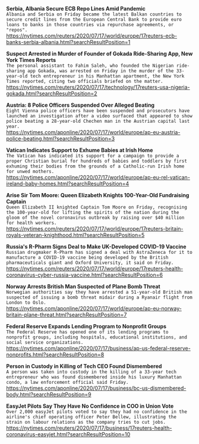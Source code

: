 **Serbia, Albania Secure ECB Repo Lines Amid Pandemic**\
`Albania and Serbia on Friday became the latest Balkan countries to secure credit lines from the European Central Bank to provide euro loans to banks in those countries via repurchase agreements, or "repos".`\
https://nytimes.com/reuters/2020/07/17/world/europe/17reuters-ecb-banks-serbia-albania.html?searchResultPosition=1

**Suspect Arrested in Murder of Founder of Gokada Ride-Sharing App, New York Times Reports**\
`The personal assistant to Fahim Saleh, who founded the Nigerian ride-sharing app Gokada, was arrested on Friday in the murder of the 33-year-old tech entrepreneur in his Manhattan apartment, the New York Times reported, citing two officials briefed on the matter. `\
https://nytimes.com/reuters/2020/07/17/technology/17reuters-usa-nigeria-gokada.html?searchResultPosition=2

**Austria: 8 Police Officers Suspended Over Alleged Beating**\
`Eight Vienna police officers have been suspended and prosecutors have launched an investigation after a video surfaced that appeared to show police beating a 28-year-old Chechen man in the Austrian capital last year.`\
https://nytimes.com/aponline/2020/07/17/world/europe/ap-eu-austria-police-beating.html?searchResultPosition=3

**Vatican Indicates Support to Exhume Babies at Irish Home**\
`The Vatican has indicated its support for a campaign to provide a proper Christian burial for hundreds of babies and toddlers by first exhuming their bodies from the grounds of a Catholic-run Irish home for unwed mothers.`\
https://nytimes.com/aponline/2020/07/17/world/europe/ap-eu-rel-vatican-ireland-baby-homes.html?searchResultPosition=4

**Arise Sir Tom Moore: Queen Elizabeth Knights 100-Year-Old Fundraising Captain**\
`Queen Elizabeth II knighted Captain Tom Moore on Friday, recognising the 100-year-old for lifting the spirits of the nation during the gloom of the novel coronavirus outbreak by raising over $40 million for health workers.`\
https://nytimes.com/reuters/2020/07/17/world/europe/17reuters-britain-royals-veteran-knighthood.html?searchResultPosition=5

**Russia's R-Pharm Signs Deal to Make UK-Developed COVID-19 Vaccine**\
`Russian drugmaker R-Pharm has signed a deal with AstraZeneca for it to manufacture a COVID-19 vaccine being developed by the British pharmaceuticals giant and Oxford University, it said on Friday. `\
https://nytimes.com/reuters/2020/07/17/world/europe/17reuters-health-coronavirus-cyber-russia-vaccine.html?searchResultPosition=6

**Norway Arrests British Man Suspected of Plane Bomb Threat**\
`Norwegian authorities say they have arrested a 51-year-old British man suspected of issuing a bomb threat midair during a Ryanair flight from London to Oslo.`\
https://nytimes.com/aponline/2020/07/17/world/europe/ap-eu-norway-britain-plane-threat.html?searchResultPosition=7

**Federal Reserve Expands Lending Program to Nonprofit Groups**\
`The Federal Reserve has opened one of its lending programs to nonprofit groups, including hospitals, educational institutions, and social service organizations. `\
https://nytimes.com/aponline/2020/07/17/business/ap-us-federal-reserve-nonprofits.html?searchResultPosition=8

**Person in Custody in Killing of Tech CEO Found Dismembered**\
`A person was taken into custody in the killing of a 33-year tech entrepreneur who was found dismembered inside his luxury Manhattan condo, a law enforcement official said Friday.`\
https://nytimes.com/aponline/2020/07/17/business/bc-us-dismembered-body.html?searchResultPosition=9

**EasyJet Pilots Say They Have No Confidence in COO in Union Vote**\
`Over 2,000 easyJet pilots voted to say they had no confidence in the airline's chief operating officer Peter Bellew, illustrating the strain on labour relations as the company tries to cut jobs. `\
https://nytimes.com/reuters/2020/07/17/business/17reuters-health-coronavirus-easyjet.html?searchResultPosition=10

